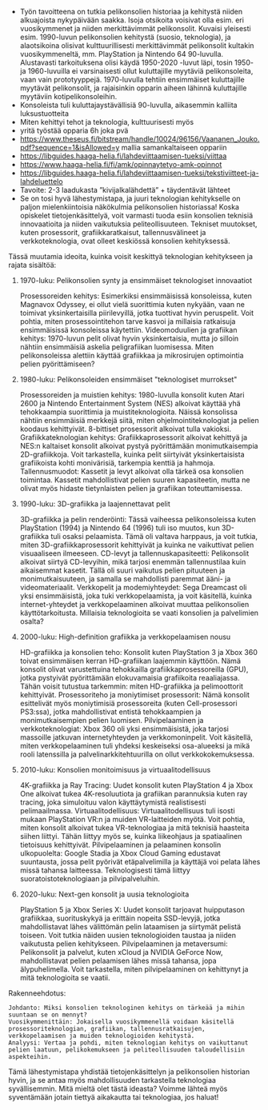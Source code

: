 - Työn tavoitteena on tutkia pelikonsolien historiaa ja kehitystä niiden alkuajoista nykypäivään saakka. Isoja otsikoita voisivat olla esim. eri vuosikymmenet ja niiden merkittävimmät pelikonsolit. Kuvaisi yleisesti esim. 1990-luvun pelikonsolien kehitystä (suosio, teknologia), ja alaotsikoina olisivat kulttuurillisesti merkittävimmät pelikonsolit kultakin vuosikymmeneltä, mm. PlayStation ja Nintendo 64 90-luvulla. Alustavasti tarkoituksena olisi käydä 1950-2020 -luvut läpi, tosin 1950- ja 1960-luvuilla ei varsinaisesti ollut kuluttajille myytäviä pelikonsoleita, vaan vain prototyyppejä. 1970-luvulla tehtiin ensimmäiset kuluttajille myytävät pelikonsolit, ja rajaisinkin opparin aiheen lähinnä kuluttajille myytäviin kotipelikonsoleihin.
- Konsoleista tuli kuluttajaystävällisiä 90-luvulla, aikasemmin kalliita luksustuotteita
- Miten kehittyi tehot ja teknologia, kulttuurisesti myös
- yritä työstää opparia 6h joka pvä
- https://www.theseus.fi/bitstream/handle/10024/96156/Vaananen_Jouko.pdf?sequence=1&isAllowed=y mallia samankaltaiseen oppariin
- https://libguides.haaga-helia.fi/lahdeviittaamisen-tueksi/viittaa
- https://www.haaga-helia.fi/fi/amk/opinnaytetyo-amk-opinnot
- https://libguides.haaga-helia.fi/lahdeviittaamisen-tueksi/tekstiviitteet-ja-lahdeluettelo
- Tavoite: 2-3 laadukasta ”kivijalkalähdettä” + täydentävät lähteet​
- Se on tosi hyvä lähestymistapa, ja juuri teknologian kehitykselle on paljon mielenkiintoisia näkökulmia pelikonsolien historiassa! Koska opiskelet tietojenkäsittelyä, voit varmasti tuoda esiin konsolien teknisiä innovaatioita ja niiden vaikutuksia peliteollisuuteen. Tekniset muutokset, kuten prosessorit, grafiikkaratkaisut, tallennusvälineet ja verkkoteknologia, ovat olleet keskiössä konsolien kehityksessä.

Tässä muutamia ideoita, kuinka voisit keskittyä teknologian kehitykseen ja rajata sisältöä:
1. 1970-luku: Pelikonsolien synty ja ensimmäiset teknologiset innovaatiot

    Prosessoreiden kehitys: Esimerkiksi ensimmäisissä konsoleissa, kuten Magnavox Odyssey, ei ollut vielä suorittimia kuten nykyään, vaan ne toimivat yksinkertaisilla piirilevyillä, jotka tuottivat hyvin peruspelit. Voit pohtia, miten prosessointitehon tarve kasvoi ja millaisia ratkaisuja ensimmäisissä konsoleissa käytettiin.
    Videomoduulien ja grafiikan kehitys: 1970-luvun pelit olivat hyvin yksinkertaisia, mutta jo silloin nähtiin ensimmäisiä askelia peligrafiikan luomisessa. Miten pelikonsoleissa alettiin käyttää grafiikkaa ja mikrosirujen optimointia pelien pyörittämiseen?

2. 1980-luku: Pelikonsoleiden ensimmäiset "teknologiset murrokset"

    Prosessoreiden ja muistien kehitys: 1980-luvulla konsolit kuten Atari 2600 ja Nintendo Entertainment System (NES) alkoivat käyttää yhä tehokkaampia suorittimia ja muistiteknologioita. Näissä konsolissa nähtiin ensimmäisiä merkkejä siitä, miten ohjelmointiteknologiat ja pelien koodaus kehittyivät. 8-bittiset prosessorit alkoivat tulla vakioksi.
    Grafiikkateknologian kehitys: Grafiikkaprosessorit alkoivat kehittyä ja NES:n kaltaiset konsolit alkoivat pystyä pyörittämään monimutkaisempia 2D-grafiikkoja. Voit tarkastella, kuinka pelit siirtyivät yksinkertaisista grafiikoista kohti monivärisiä, tarkempia kenttiä ja hahmoja.
    Tallennusmuodot: Kassetit ja levyt alkoivat olla tärkeä osa konsolien toimintaa. Kassetit mahdollistivat pelien suuren kapasiteetin, mutta ne olivat myös hidaste tietynlaisten pelien ja grafiikan toteuttamisessa.

3. 1990-luku: 3D-grafiikka ja laajennettavat pelit

    3D-grafiikka ja pelin renderöinti: Tässä vaiheessa pelikonsoleissa kuten PlayStation (1994) ja Nintendo 64 (1996) tuli iso muutos, kun 3D-grafiikka tuli osaksi pelaamista. Tämä oli valtava harppaus, ja voit tutkia, miten 3D-grafiikkaprosessorit kehittyivät ja kuinka ne vaikuttivat pelien visuaaliseen ilmeeseen.
    CD-levyt ja tallennuskapasiteetti: Pelikonsolit alkoivat siirtyä CD-levyihin, mikä tarjosi enemmän tallennustilaa kuin aikaisemmat kasetit. Tällä oli suuri vaikutus pelien pituuteen ja monimutkaisuuteen, ja samalla se mahdollisti paremmat ääni- ja videomateriaalit.
    Verkkopelit ja modemiyhteydet: Sega Dreamcast oli yksi ensimmäisistä, joka tuki verkkopelaamista, ja voit käsitellä, kuinka internet-yhteydet ja verkkopelaaminen alkoivat muuttaa pelikonsolien käyttötarkoitusta. Millaisia teknologioita se vaati konsolien ja palvelimien osalta?

4. 2000-luku: High-definition grafiikka ja verkkopelaamisen nousu

    HD-grafiikka ja konsolien teho: Konsolit kuten PlayStation 3 ja Xbox 360 toivat ensimmäisen kerran HD-grafiikan laajemmin käyttöön. Nämä konsolit olivat varustettuina tehokkailla grafiikkaprosessoreilla (GPU), jotka pystyivät pyörittämään elokuvamaisia grafiikoita reaaliajassa. Tähän voisit tutustua tarkemmin: miten HD-grafiikka ja pelimoottorit kehittyivät.
    Prosessoriteho ja moniytimiset prosessorit: Nämä konsolit esittelivät myös moniytimisiä prosessoreita (kuten Cell-prosessori PS3:ssa), jotka mahdollistivat entistä tehokkaampien ja monimutkaisempien pelien luomisen.
    Pilvipelaaminen ja verkkoteknologiat: Xbox 360 oli yksi ensimmäisistä, joka tarjosi massoille jatkuvan internetyhteyden ja verkkomoninpelit. Voit käsitellä, miten verkkopelaaminen tuli yhdeksi keskeiseksi osa-alueeksi ja mikä rooli latenssilla ja palvelinarkkitehtuurilla on ollut verkkokokemuksessa.

5. 2010-luku: Konsolien monitoimisuus ja virtuaalitodellisuus

    4K-grafiikka ja Ray Tracing: Uudet konsolit kuten PlayStation 4 ja Xbox One alkoivat tukea 4K-resoluutiota ja grafiikan parannuksia kuten ray tracing, joka simuloituu valon käyttäytymistä realistisesti pelimaailmassa.
    Virtuaalitodellisuus: Virtuaalitodellisuus tuli isosti mukaan PlayStation VR:n ja muiden VR-laitteiden myötä. Voit pohtia, miten konsolit alkoivat tukea VR-teknologiaa ja mitä teknisiä haasteita siihen liittyi. Tähän liittyy myös se, kuinka liikeohjaus ja spatiaalinen tietoisuus kehittyivät.
    Pilvipelaaminen ja pelaaminen konsolin ulkopuolelta: Google Stadia ja Xbox Cloud Gaming edustavat suuntausta, jossa pelit pyörivät etäpalvelimilla ja käyttäjä voi pelata lähes missä tahansa laitteessa. Teknologisesti tämä liittyy suoratoistoteknologiaan ja pilvipalveluihin.

6. 2020-luku: Next-gen konsolit ja uusia teknologioita

    PlayStation 5 ja Xbox Series X: Uudet konsolit tarjoavat huipputason grafiikkaa, suorituskykyä ja erittäin nopeita SSD-levyjä, jotka mahdollistavat lähes välittömän pelin lataamisen ja siirtymät pelistä toiseen. Voit tutkia näiden uusien teknologioiden taustaa ja niiden vaikutusta pelien kehitykseen.
    Pilvipelaaminen ja metaversumi: Pelikonsolit ja palvelut, kuten xCloud ja NVIDIA GeForce Now, mahdollistavat pelien pelaamisen lähes missä tahansa, jopa älypuhelimella. Voit tarkastella, miten pilvipelaaminen on kehittynyt ja mitä teknologioita se vaatii.

Rakenneehdotus:

    Johdanto: Miksi konsolien teknologinen kehitys on tärkeää ja mihin suuntaan se on mennyt?
    Vuosikymmenittäin: Jokaisella vuosikymmenellä voidaan käsitellä prosessoriteknologian, grafiikan, tallennusratkaisujen, verkkopelaamisen ja muiden teknologioiden kehitystä.
    Analyysi: Vertaa ja pohdi, miten teknologian kehitys on vaikuttanut pelien laatuun, pelikokemukseen ja peliteollisuuden taloudellisiin aspekteihin.

Tämä lähestymistapa yhdistää tietojenkäsittelyn ja pelikonsolien historian hyvin, ja se antaa myös mahdollisuuden tarkastella teknologiaa syvällisemmin. Mitä mieltä olet tästä ideasta? Voimme lähteä myös syventämään jotain tiettyä aikakautta tai teknologiaa, jos haluat!

